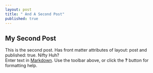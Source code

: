 ```yaml
---
layout: post
title: " And A Second Post"  
published: true
---
```


## My Second Post
This is the second post.  Has front matter attributes of layout: post and published: true.
Nifty Huh?  
Enter text in [Markdown](http://daringfireball.net/projects/markdown/). Use the toolbar above, or click the **?** button for formatting help.
